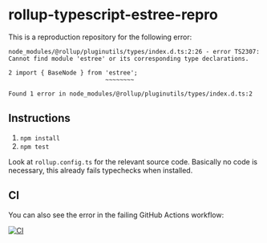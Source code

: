# rollup-typescript-estree-repro

This is a reproduction repository for the following error:

```
node_modules/@rollup/pluginutils/types/index.d.ts:2:26 - error TS2307: Cannot find module 'estree' or its corresponding type declarations.

2 import { BaseNode } from 'estree';
                           ~~~~~~~~

Found 1 error in node_modules/@rollup/pluginutils/types/index.d.ts:2
```

## Instructions

1. `npm install`
2. `npm test`

Look at `rollup.config.ts` for the relevant source code.
Basically no code is necessary, this already fails typechecks when installed.

## CI

You can also see the error in the failing GitHub Actions workflow:

[![CI](https://github.com/meyfa/rollup-typescript-estree-repro/actions/workflows/main.yml/badge.svg)](https://github.com/meyfa/rollup-typescript-estree-repro/actions/workflows/main.yml)
